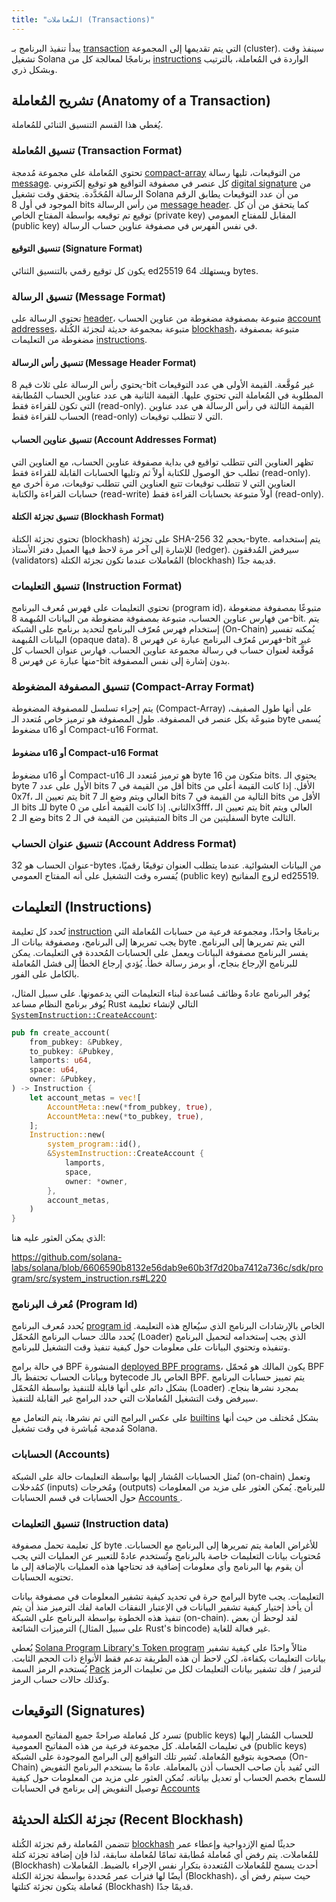 ```yaml
---
title: "المُعاملات (Transactions)"
---
```


يبدأ تنفيذ البرنامج بـ [transaction](terminology.md#transaction) التي يتم تقديمها إلى المجموعة (cluster). سينفذ وقت تشغيل Solana برنامجًا لمعالجة كل من [instructions](terminology.md#instruction) الواردة في المُعاملة، بالترتيب وبشكل ذري.

## تشريح المُعاملة (Anatomy of a Transaction)

يُغطي هذا القسم التنسيق الثنائي للمُعاملة.

### تنسيق المُعاملة (Transaction Format)

تحتوي المُعاملة على مجموعة مُدمجة [compact-array](#compact-array-format) من التوقيعات، تليها رسالة [message](#message-format). كل عنصر في مصفوفة التواقيع هو توقيع إلكتروني [digital signature](#signature-format) من الرسالة المُحَدَّدة. يتحقق وقت تشغيل Solana من أن عدد التوقيعات يطابق الرقم الموجود في أول 8 bits من رأس الرسالة [message header](#message-header-format). كما يتحقق من أن كل توقيع تم توقيعه بواسطة المفتاح الخاص (private key) المقابل للمفتاح العمومي (public key) في نفس الفهرس في مصفوفة عناوين حساب الرسالة.

#### تنسيق التوقيع (Signature Format)

يكون كل توقيع رقمي بالتنسيق الثنائي ed25519 ويستهلك 64 bytes.

### تنسيق الرسالة (Message Format)

تحتوي الرسالة على [header](#message-header-format)، متبوعة بمصفوفة مضغوطة من عناوين الحساب [account addresses](#account-addresses-format)، متبوعة بمجموعة حديثة لتجزئة الكُتلة [blockhash](#blockhash-format)، متبوعة بمصفوفة مضغوطة من التعليمات [instructions](#instruction-format).

#### تنسيق رأس الرسالة (Message Header Format)

يحتوي رأس الرسالة على ثلاث قيم 8-bit غير مُوقَّعة. القيمة الأولى هي عدد التوقيعات المطلوبة في المُعاملة التي تحتوي عليها. القيمة الثانية هي عدد عناوين الحساب المُطابقة التي تكون للقراءة فقط (read-only). القيمة الثالثة في رأس الرسالة هي عدد عناوين الحساب للقراءة فقط (read-only) التي لا تتطلب توقيعات.

#### تنسيق عناوين الحساب (Account Addresses Format)

تظهر العناوين التي تتطلب تواقيع في بداية مصفوفة عناوين الحساب، مع العناوين التي تطلب حق الوصول للكتابة أولاً ثم وتليها الحسابات القابلة للقراءة فقط (read-only). العناوين التي لا تتطلب توقيعات تتبع العناوين التي تتطلب توقيعات، مرة أخرى مع حسابات القراءة والكتابة (read-write) أولاً متبوعة بحسابات القراءة فقط (read-only).

#### تنسيق تجزئة الكتلة (Blockhash Format)

تحتوي تجزئة الكتلة (blockhash) على تجزئة SHA-256 بحجم 32-byte. يتم إستخدامه للإشارة إلى آخر مرة لاحظ فيها العميل دفتر الأستاذ (ledger). سيرفض المُدققون (validators) المُعاملات عندما تكون تجزئة الكتلة (blockhash) قديمة جدًا.

### تنسيق التعليمات (Instruction Format)

تحتوي التعليمات على فهرس مُعرف البرنامج (program id)، متبوعًا بمصفوفة مضغوطة من فهارس عناوين الحساب، متبوعة بمصفوفة مضغوطة من البيانات المُبهمة 8-bit. يتم إستخدام فهرس مُعرّف البرنامج لتحديد برنامج على الشبكة (On-Chain) يُمكنه تفسير البيانات المُبهمة (opaque data). فهرس مُعرّف البرنامج عبارة عن فهرس 8-bit غير مُوقَّعة لعنوان حساب في رسالة مجموعة عناوين الحساب. فهارس عنوان الحساب كل منها عبارة عن فهرس 8-bit بدون إشارة إلى نفس المصفوفة.

### تنسيق المصفوفة المضغوطة (Compact-Array Format)

يتم إجراء تسلسل للمصفوفة المضغوطة (Compact-Array) على أنها طول الصفيف، متبوعًة بكل عنصر في المصفوفة. طول المصفوفة هو ترميز خاص مُتعدد الـ byte يُسمى مضغوط u16 أو Compact-u16 Format.

#### مضغوط u16 أو Compact-u16 Format

مضغوط u16 أو Compact-u16 هو ترميز مُتعدد الـ byte متكون من 16 bits. يحتوي الـ byte الأول على عدد 7 bits أقل من القيمة في 7 bits الأقل. إذا كانت القيمة أعلى من 0x7f، يتم تعيين الـ bit العالي ويتم وضع الـ 7 bits التالية من القيمة في 7 bits الأقل من الـ bits للـ byte الثاني. إذا كانت القيمة أعلى من 0x3fff، يتم تعيين الـ bit العالي ويتم وضع الـ 2 bits المتبقيتين من القيمة في الـ 2 bits السفليتين من الـ byte الثالث.

### تنسيق عنوان الحساب (Account Address Format)

عنوان الحساب هو 32-bytes من البيانات العشوائية. عندما يتطلب العنوان توقيعًا رقميًا، يُفسره وقت التشغيل على أنه المفتاح العمومي (public key) لزوج المفاتيح ed25519.

## التعليمات (Instructions)

تُحدد كل تعليمة [instruction](terminology.md#instruction) برنامجًا واحدًا، ومجموعة فرعية من حسابات المُعاملة التي يجب تمريرها إلى البرنامج، ومصفوفة بيانات الـ byte التي يتم تمريرها إلى البرنامج. يفسر البرنامج مصفوفة البيانات ويعمل على الحسابات المُحددة في التعليمات. يمكن للبرنامج الإرجاع بنجاح، أو برمز رسالة خطأ. يُؤدي إرجاع الخطأ إلى فشل المُعاملة بالكامل على الفور.

يُوفر البرنامج عادةً وظائف مُساعدة لبناء التعليمات التي يدعمونها. على سبيل المثال، يُوفر برنامج النظام مساعد Rust التالي لإنشاء تعليمة [`SystemInstruction::CreateAccount`](https://github.com/solana-labs/solana/blob/6606590b8132e56dab9e60b3f7d20ba7412a736c/sdk/program/src/system_instruction.rs#L63):

```rust
pub fn create_account(
    from_pubkey: &Pubkey,
    to_pubkey: &Pubkey,
    lamports: u64,
    space: u64,
    owner: &Pubkey,
) -> Instruction {
    let account_metas = vec![
        AccountMeta::new(*from_pubkey, true),
        AccountMeta::new(*to_pubkey, true),
    ];
    Instruction::new(
        system_program::id(),
        &SystemInstruction::CreateAccount {
            lamports,
            space,
            owner: *owner,
        },
        account_metas,
    )
}
```

الذي يمكن العثور عليه هنا:

https://github.com/solana-labs/solana/blob/6606590b8132e56dab9e60b3f7d20ba7412a736c/sdk/program/src/system_instruction.rs#L220

### مُعرف البرنامج (Program Id)

يُحدد مُعرف البرنامج [program id](terminology.md#program-id) الخاص بالإرشادات البرنامج الذي سيُعالج هذه التعليمة. يُحدد مالك حساب البرنامج المُحمّل (Loader) الذي يجب إستخدامه لتحميل البرنامج وتنفيذه وتحتوي البيانات على معلومات حول كيفية تنفيذ وقت التشغيل للبرنامج.

في حالة برامج BPF المنشورة [deployed BPF programs](developing/deployed-programs/overview.md)، يكون المالك هو مُحمّل BPF وبيانات الحساب تحتفظ بالـ bytecode الخاص بالـ BPF.  يتم تمييز حسابات البرنامج بشكل دائم على أنها قابلة للتنفيذ بواسطة المُحمّل (Loader) بمجرد نشرها بنجاح. سيرفض وقت التشغيل المُعاملات التي حدد البرامج غير القابلة للتنفيذ.


على عكس البرامج التي تم نشرها، يتم التعامل مع [builtins](developing/builtins/programs.md) بشكل مُختلف من حيث أنها مُدمجة مُباشرة في وقت تشغيل Solana.

### الحسابات (Accounts)

تُمثل الحسابات المُشار إليها بواسطة التعليمات حالة على الشبكة (on-chain) وتعمل كمُدخلات (inputs) ومُخرجات (outputs) للبرنامج. يُمكن العثور على مزيد من المعلومات حول الحسابات في قسم الحسابات [Accounts ](accounts.md).

### تنسيق التعليمات (Instruction data)

كل تعليمة تحمل مصفوفة byte للأغراض العامة يتم تمريرها إلى البرنامج مع الحسابات. مُحتويات بيانات التعليمات خاصة بالبرنامج وتُستخدم عادةً للتعبير عن العمليات التي يجب أن يقوم بها البرنامج وأي معلومات إضافية قد تحتاجها هذه العمليات بالإضافة إلى ما تحتويه الحسابات.

البرامج حرة في تحديد كيفية تشفير المعلومات في مصفوفة بيانات byte التعليمات. يجب أن يأخذ إختيار كيفية تشفير البيانات في الإعتبار النفقات العامة لفك الترميز منذ أن يتم تنفيذ هذه الخطوة بواسطة البرنامج على الشبكة (on-chain). لقد لوحظ أن بعض الترميزات الشائعة (على سبيل المثال Rust's bincode) غير فعالة للغاية.

يُعطي [Solana Program Library's Token program](https://github.com/solana-labs/solana-program-library/tree/master/token) مثالاً واحدًا على كيفية تشفير بيانات التعليمات بكفاءة، لكن لاحظ أن هذه الطريقة تدعم فقط الأنواع ذات الحجم الثابت. يُستخدم الرمز السمة [Pack](https://github.com/solana-labs/solana/blob/master/sdk/program/src/program_pack.rs) لترميز / فك تشفير بيانات التعليمات لكل من تعليمات الرمز وكذلك حالات حساب الرمز.

## التوقيعات (Signatures)

تسرد كل مُعاملة صراحةً جميع المفاتيح العمومية (public keys) للحساب المُشار إليها في تعليمات المُعاملة. كل مجموعة فرعية من هذه المفاتيح العمومية (public keys) مصحوبة بتوقيع المُعاملة. تُشير تلك التواقيع إلى البرامج الموجودة على الشبكة (On-Chain) التي تُفيد بأن صاحب الحساب أذن بالمعاملة. عادةً ما يستخدم البرنامج التفويض للسماح بخصم الحساب أو تعديل بياناته. تُمكن العثور على مزيد من المعلومات حول كيفية توصيل التفويض إلى برنامج في الحسابات [Accounts](accounts.md#signers)


## تجزئة الكتلة الحديثة (Recent Blockhash)

تتضمن المُعاملة رقم تجزئة الكُتلة [blockhash](terminology.md#blockhash) حديثًا لمنع الإزدواجية وإعطاء عمر للمُعاملات. يتم رفض أي مُعاملة مُطابقة تمامًا لمُعاملة سابقة، لذا فإن إضافة تجزئة كتلة (Blockhash) أحدث يسمح للمُعاملات المُتعددة بتكرار نفس الإجراء بالضبط. المُعاملات أيضًا لها فترات عمر مُحددة بواسطة تجزئة الكتلة (Blockhash)، حيث سيتم رفض أي مُعاملة يتكون تجزئة كتلتها (Blockhash) قديمًا جدًا.
